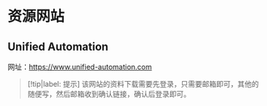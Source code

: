# 资源网站

## Unified Automation

网址：https://www.unified-automation.com

> [!tip|label: 提示]
> 该网站的资料下载需要先登录，只需要邮箱即可，其他的随便写，然后邮箱收到确认链接，确认后登录即可。
